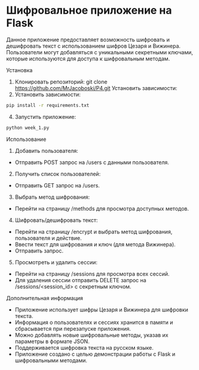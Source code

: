 # Шифровальное приложение на Flask
Данное приложение предоставляет возможность шифровать и дешифровать текст с использованием шифров Цезаря и Вижинера. Пользователи могут добавляться с уникальными секретными ключами, которые используются для доступа к шифровальным методам.

Установка

1. Клонировать репозиторий: git clone https://github.com/MrJacoboski/P4.git
Установить зависимости:
2. Установить зависимости:
````bash
pip install -r requirements.txt
````
4. Запустить приложение:
````bash
python week_1.py
````
Использование
1. Добавить пользователя: 
- Отправить POST запрос на /users с данными пользователя.
2. Получить список пользователей: 
- Отправить GET запрос на /users.
3. Выбрать метод шифрования: 
- Перейти на страницу /methods для просмотра доступных методов.
4. Шифровать/дешифровать текст: 
- Перейти на страницу /encrypt и выбрать метод шифрования, пользователя и действие. 
- Ввести текст для шифрования и ключ (для метода Вижинера). 
- Отправить запрос.
5. Просмотреть и удалить сессии: 
- Перейти на страницу /sessions для просмотра всех сессий.
- Для удаления сессии отправить DELETE запрос на /sessions/<session_id> с секретным ключом.

Дополнительная информация
- Приложение использует шифры Цезаря и Вижинера для шифровки текста.
- Информация о пользователях и сессиях хранится в памяти и сбрасывается при перезапуске приложения.
- Можно добавлять новые шифровальные методы, указав их параметры в формате JSON.
- Поддерживается шифровка текста на русском языке.
- Приложение создано с целью демонстрации работы с Flask и шифровальными методами.
